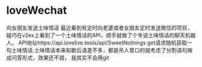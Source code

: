 # loveWechat
向女朋友发送土味情话
最近看到有定时向老婆或者女朋友定时发送微信的项目，碰巧在v2ex上看到了一个土味情话的API，顺手就做了个专说土味情话的聊天机器人。
API地址https://api.lovelive.tools/api/SweetNothings get请求随机获取一句土味情话
土味情话本来和歇后语差不多，都是吊人胃口的就考虑了分割语句做成问答形式，效果还不错，
我其实不会用git
